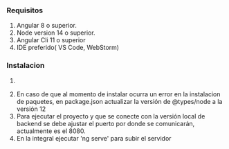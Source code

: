 ### Requisitos
1. Angular 8 o superior.
2. Node version 14 o superior.
3. Angular Cli 11 o superior
4. IDE preferido( VS Code, WebStorm)

### Instalacion
1. ~~~~Ejecutar npm install y esperar hasta que se descarguen todos los módulos necesarios.
2. En caso de que al momento de instalar ocurra un error en la instalacion de paquetes, en package.json actualizar la versión de @types/node a la versión 12
3. Para ejecutar el proyecto y que se conecte con la versión local de backend se debe ajustar el puerto por donde se comunicarán, actualmente es el 8080.
4. En la integral ejecutar 'ng serve' para subir el servidor
~~~~~~~~~~~~~~~~~~~~
